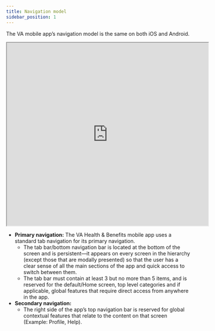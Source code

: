 ```yaml
---
title: Navigation model
sidebar_position: 1
---
```

The VA mobile app’s navigation model is the same on both iOS and Android.

<iframe width="550" height = "500" alt="image of mobile app screen depicting tab bar, top bar with icon]" src="https://www.figma.com/embed?embed_host=share&url=https%3A%2F%2Fwww.figma.com%2Ffile%2Fcdp7Be4UdYesq9fXeqaOgt%2FVAMobile-Navigation2.0-ScreenTemplates-Shipped%25F0%259F%259A%25A2%3Fnode-id%3D618%253A2662%26t%3D5UziMU7XqCBMFsno-1" allowfullscreen></iframe>

* **Primary navigation:** The VA Health & Benefits mobile app uses a standard tab navigation for its primary navigation.
  * The tab bar/bottom navigation bar is located at the bottom of the screen and is persistent—it appears on every screen in the hierarchy (except those that are modally presented) so that the user has a clear sense of all the main sections of the app and quick access to switch between them.
  * The tab bar must contain at least 3 but no more than 5 items, and is reserved for the default/Home screen, top level categories and if applicable, global features that require direct access from anywhere in the app.
* **Secondary navigation:**
  * The right side of the app’s top navigation bar is reserved for global contextual features that relate to the content on that screen (Example: Profile, Help).
